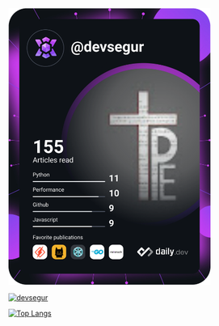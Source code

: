 
<a href="https://app.daily.dev/devsegur"><img src="https://github.com/devsegur/devsegur/blob/master/devcard.svg" width="400" alt="Everton Segur's Dev Card"/></a>


[![devsegur](https://github-readme-stats.vercel.app/api?username=devsegur&show_icons=true&theme=radical)](https://github.com/anuraghazra/github-readme-stats)

[![Top Langs](https://github-readme-stats.vercel.app/api/top-langs/?username=devsegur&show_icons=true&theme=radical)](https://github.com/anuraghazra/github-readme-stats)
